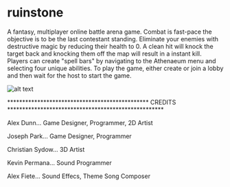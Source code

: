 # ruinstone

A fantasy, multiplayer online battle arena game.  Combat is fast-pace the objective is to be the last contestant standing. 
Eliminate your enemies with destructive magic by reducing their health to 0.  A clean hit will knock the target back and
knocking them off the map will result in a instant kill.  Players can create "spell bars" by navigating to the Athenaeum menu
and selecting four unique abilities.  To play the game, either create or join a lobby and then wait for the host to start the
game.


![alt text](https://github.com/exdunn/ruinstone/tree/master/Assets/Screen%20Shots/gameplay.png)


*********************************************** CREDITS ****************************************************

Alex Dunn...        Game Designer, Programmer, 2D Artist

Joseph Park...       Game Designer, Programmer

Christian Sydow...  3D Artist

Kevin Permana... Sound Programmer

Alex Fiete...       Sound Effecs, Theme Song Composer

